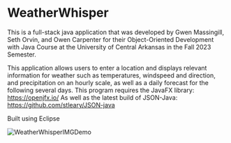 # WeatherWhisper
This is a full-stack java application that was developed by Gwen Massingill, Seth Orvin, and Owen Carpenter for their Object-Oriented Development with Java Course at the University of Central Arkansas in the Fall 2023 Semester.

This application allows users to enter a location and displays relevant information for weather such as temperatures, windspeed and direction, and precipitation on an hourly scale, as well as a daily forecast for the following several days.
This program requires the JavaFX library: https://openjfx.io/
As well as the latest build of JSON-Java: https://github.com/stleary/JSON-java

Built using Eclipse

![WeatherWhisperIMGDemo](https://github.com/user-attachments/assets/2010abe6-96ea-40ea-98ef-b6e1aedaafaa)
